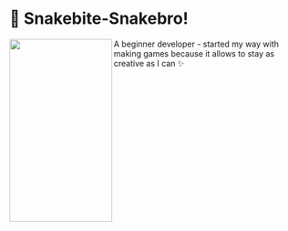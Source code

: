 # 🐍 Snakebite-Snakebro!

<a href="url"><img src="https://media1.tenor.com/m/E0jxnTqoAmIAAAAd/peter-wright-snakebite.gif" align="left" height="320" width="180" ></a>

A beginner developer - started my way with making games because it allows to stay as creative as I can ✨
<!--
**Snakebro180/snakebro180** is a ✨ _special_ ✨ repository because its `README.md` (this file) appears on your GitHub profile.

Here are some ideas to get you started:

- 🔭 I’m currently working on ...
- 🌱 I’m currently learning ...
- 👯 I’m looking to collaborate on ...
- 🤔 I’m looking for help with ...
- 💬 Ask me about ...
- 📫 How to reach me: ...
- 😄 Pronouns: ...
- ⚡ Fun fact: ...
-->
